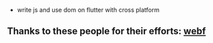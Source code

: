- write js and use dom on flutter with cross platform



## Thanks to these people for their efforts: [webf](https://github.com/openwebf/webf)
